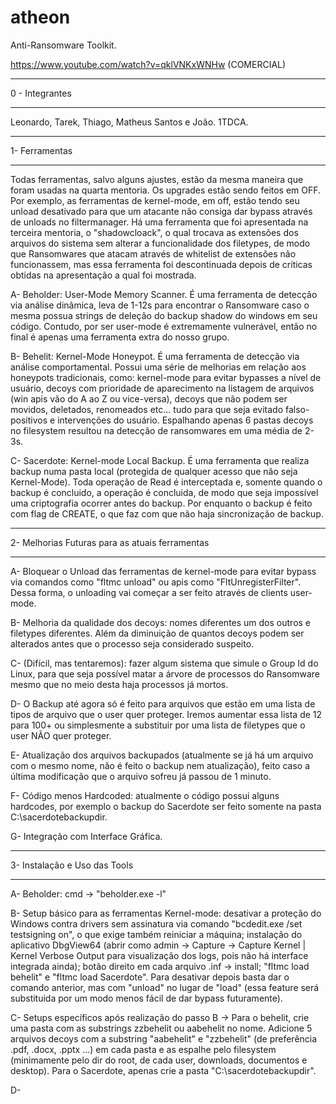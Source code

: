 # atheon
Anti-Ransomware Toolkit.

https://www.youtube.com/watch?v=qklVNKxWNHw (COMERCIAL)

--------------------------------------------

0 - Integrantes

------------------------------------------------------

Leonardo, Tarek, Thiago, Matheus Santos e João. 1TDCA.

-------------------------------------------------------

1- Ferramentas

---------------------------------------------------------

Todas ferramentas, salvo alguns ajustes, estão da mesma maneira que foram usadas na quarta mentoria. Os upgrades estão sendo feitos em OFF.
Por exemplo, as ferramentas de kernel-mode, em off, estão tendo seu unload desativado para que um atacante não consiga dar bypass através de unloads no filtermanager.
Há uma ferramenta que foi apresentada na terceira mentoria, o "shadowcloack", o qual trocava as extensões dos arquivos do sistema sem alterar a funcionalidade dos filetypes, de modo que Ransomwares que atacam através de whitelist de extensões não funcionassem, mas essa ferramenta foi descontinuada depois de críticas obtidas na apresentação a qual foi mostrada.

A- Beholder: User-Mode Memory Scanner. É uma ferramenta de detecção via análise dinâmica, leva de 1-12s para encontrar o Ransomware caso o mesma possua strings de deleção do backup shadow do windows em seu código. Contudo, por ser user-mode é extremamente vulnerável, então no final é apenas uma ferramenta extra do nosso grupo.

B- Behelit: Kernel-Mode Honeypot. É uma ferramenta de detecção via análise comportamental. Possui uma série de melhorias em relação aos honeypots tradicionais, como: kernel-mode para evitar bypasses a nível de usuário, decoys com prioridade de aparecimento na listagem de arquivos (win apis vão do A ao Z ou vice-versa), decoys que não podem ser movidos, deletados, renomeados etc... tudo para que seja evitado falso-positivos e intervenções do usuário. Espalhando apenas 6 pastas decoys no filesystem resultou na detecção de ransomwares em uma média de 2-3s. 

C- Sacerdote: Kernel-mode Local Backup. É uma ferramenta que realiza backup numa pasta local (protegida de qualquer acesso que não seja Kernel-Mode). Toda operação de Read é interceptada e, somente quando o backup é concluido, a operação é concluida, de modo que seja impossível uma criptografia ocorrer antes do backup. Por enquanto o backup é feito com flag de CREATE, o que faz com que não haja sincronização de backup.

-------------------------------------------------------------------------------------

2- Melhorias Futuras para as atuais ferramentas

-------------------------------------------------------------------------------------

A- Bloquear o Unload das ferramentas de kernel-mode para evitar bypass via comandos como "fltmc unload" ou apis como "FltUnregisterFilter". Dessa forma, o unloading vai começar a ser feito através de clients user-mode.

B- Melhoria da qualidade dos decoys: nomes diferentes um dos outros e filetypes diferentes. Além da diminuição de quantos decoys podem ser alterados antes que o processo seja considerado suspeito.

C- (Difícil, mas tentaremos): fazer algum sistema que simule o Group Id do Linux, para que seja possível matar a árvore de processos do Ransomware mesmo que no meio desta haja processos já mortos.

D- O Backup até agora só é feito para arquivos que estão em uma lista de tipos de arquivo que o user quer proteger. Iremos aumentar essa lista de 12 para 100+ ou simplesmente a substituir por uma lista de filetypes que o user NÃO quer proteger.

E- Atualização dos arquivos backupados (atualmente se já há um arquivo com o mesmo nome, não é feito o backup nem atualização), feito caso a última modificação que o arquivo sofreu já passou de 1 minuto.

F- Código menos Hardcoded: atualmente o código possui alguns hardcodes, por exemplo o backup do Sacerdote ser feito somente na pasta C:\sacerdotebackupdir.

G- Integração com Interface Gráfica.

----------------------------------------------------

3- Instalação e Uso das Tools

---------------------------------------------------

A- Beholder: cmd -> "beholder.exe -l" 

B- Setup básico para as ferramentas Kernel-mode: desativar a proteção do Windows contra drivers sem assinatura via comando "bcdedit.exe /set testsigning on", o que exige também reiniciar a máquina; instalação do aplicativo DbgView64 (abrir como admin -> Capture -> Capture Kernel | Kernel Verbose Output para visualização dos logs, pois não há interface integrada ainda); botão direito em cada arquivo .inf -> install; "fltmc load behelit" e "fltmc load Sacerdote". Para desativar depois basta dar o comando anterior, mas com "unload" no lugar de "load" (essa feature será substituida por um modo menos fácil de dar bypass futuramente).

C- Setups específicos após realização do passo B -> Para o behelit, crie uma pasta com as substrings zzbehelit ou aabehelit no nome. Adicione 5 arquivos decoys com a substring "aabehelit" e "zzbehelit" (de preferência .pdf, .docx, .pptx ...) em cada pasta e as espalhe pelo filesystem (minimamente pelo dir do root, de cada user, downloads, documentos e desktop). Para o Sacerdote, apenas crie a pasta "C:\sacerdotebackupdir\".



D- 

